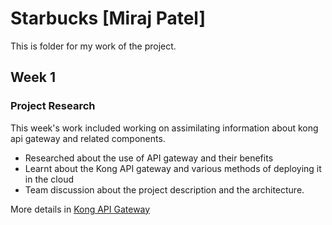 # Starbucks [Miraj Patel]
This is folder for my work of the project.
## Week 1

### Project Research

This week's work included working on assimilating information about kong api gateway and related components.
* Researched about the use of API gateway and their benefits
* Learnt about the Kong API gateway and various methods of deploying it in the cloud
* Team discussion about the project description and the architecture.

More details in [Kong API Gateway](https://github.com/nguyensjsu/team281-cloudflare/blob/master/mirajp1/ProjectResearchKong.md)


